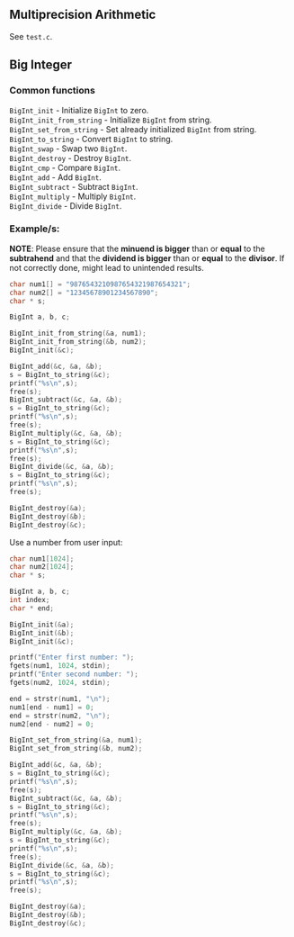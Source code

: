 ## Multiprecision Arithmetic

See `test.c`.

## Big Integer
### Common functions
`BigInt_init` - Initialize `BigInt` to zero.  
`BigInt_init_from_string` - Initialize `BigInt` from string.  
`BigInt_set_from_string` - Set already initialized `BigInt` from string.  
`BigInt_to_string` - Convert `BigInt` to string.  
`BigInt_swap` - Swap two `BigInt`.  
`BigInt_destroy` - Destroy `BigInt`.  
`BigInt_cmp` - Compare `BigInt`.  
`BigInt_add` - Add `BigInt`.  
`BigInt_subtract` - Subtract `BigInt`.  
`BigInt_multiply` - Multiply `BigInt`.  
`BigInt_divide` - Divide `BigInt`.  

### Example/s:

**NOTE**: Please ensure that the **minuend is bigger** than or **equal** to the **subtrahend** and that the **dividend is bigger** than or **equal** to the **divisor**. If not correctly done, might lead to unintended results.

```c
char num1[] = "9876543210987654321987654321";
char num2[] = "12345678901234567890";
char * s;

BigInt a, b, c;

BigInt_init_from_string(&a, num1);
BigInt_init_from_string(&b, num2);
BigInt_init(&c);

BigInt_add(&c, &a, &b);
s = BigInt_to_string(&c);
printf("%s\n",s);
free(s);
BigInt_subtract(&c, &a, &b);
s = BigInt_to_string(&c);
printf("%s\n",s);
free(s);
BigInt_multiply(&c, &a, &b);
s = BigInt_to_string(&c);
printf("%s\n",s);
free(s);
BigInt_divide(&c, &a, &b);
s = BigInt_to_string(&c);
printf("%s\n",s);
free(s);

BigInt_destroy(&a);
BigInt_destroy(&b);
BigInt_destroy(&c);

```
Use a number from user input: 
```c
char num1[1024];
char num2[1024];
char * s;

BigInt a, b, c;
int index;
char * end;

BigInt_init(&a);
BigInt_init(&b);
BigInt_init(&c);

printf("Enter first number: ");
fgets(num1, 1024, stdin);
printf("Enter second number: ");
fgets(num2, 1024, stdin);

end = strstr(num1, "\n");
num1[end - num1] = 0;
end = strstr(num2, "\n");
num2[end - num2] = 0;

BigInt_set_from_string(&a, num1);
BigInt_set_from_string(&b, num2);

BigInt_add(&c, &a, &b);
s = BigInt_to_string(&c);
printf("%s\n",s);
free(s);
BigInt_subtract(&c, &a, &b);
s = BigInt_to_string(&c);
printf("%s\n",s);
free(s);
BigInt_multiply(&c, &a, &b);
s = BigInt_to_string(&c);
printf("%s\n",s);
free(s);
BigInt_divide(&c, &a, &b);
s = BigInt_to_string(&c);
printf("%s\n",s);
free(s);

BigInt_destroy(&a);
BigInt_destroy(&b);
BigInt_destroy(&c);
```